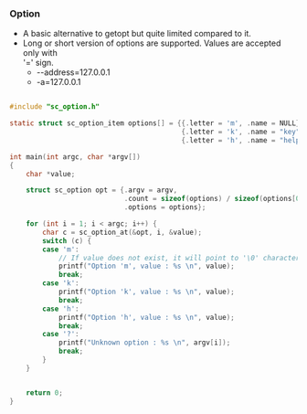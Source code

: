 ### Option

- A basic alternative to getopt but quite limited compared to it.
- Long or short version of options are supported. Values are accepted only with  
  '=' sign.
  - --address=127.0.0.1
  - -a=127.0.0.1

```c

#include "sc_option.h"

static struct sc_option_item options[] = {{.letter = 'm', .name = NULL},
                                          {.letter = 'k', .name = "key"},
                                          {.letter = 'h', .name = "help"}};

int main(int argc, char *argv[])
{
    char *value;

    struct sc_option opt = {.argv = argv,
                            .count = sizeof(options) / sizeof(options[0]),
                            .options = options};

    for (int i = 1; i < argc; i++) {
        char c = sc_option_at(&opt, i, &value);
        switch (c) {
        case 'm':
            // If value does not exist, it will point to '\0' character.
            printf("Option 'm', value : %s \n", value);
            break;
        case 'k':
            printf("Option 'k', value : %s \n", value);
            break;
        case 'h':
            printf("Option 'h', value : %s \n", value);
            break;
        case '?':
            printf("Unknown option : %s \n", argv[i]);
            break;
        }
    }


    return 0;
}
```

